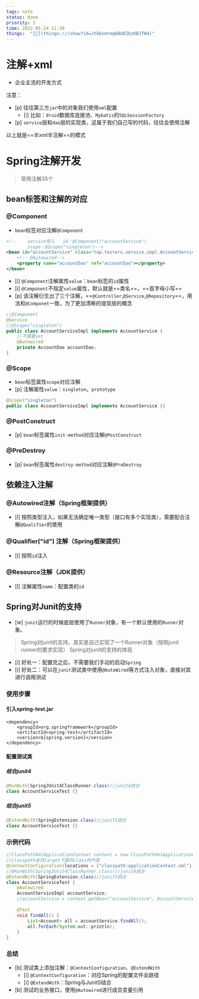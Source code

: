 ```yaml
---
tags: note
status: done
priority: 1
time: 2022-05-24 11:39
things:  "[🧊](things:///show?id=JtkDsmtmq6Bd8ZbzKBJTW4)"
---
```


# 注解+xml
- 企业主流的开发⽅式

注意：
- [p] 往往第三⽅`jar`中的对象我们使⽤`xml`配置
	- [i] ⽐如：`druid`数据库连接池、`Mybatis`的`SQLSessionFactory`
- [p] `service`层和`dao`层的实现类，这属于我们⾃⼰写的代码，往往会使⽤注解

以上就是==半xml半注解==的模式


# Spring注解开发
>常用注解35个 
## bean标签和注解的对应



### @Component
- `bean`标签对应注解`@Component`

```xml
<!--    service导入   id：@Component("accountService")     
        scope：@Scope("singleton")-->  
<bean id="accountService" class="top.testeru.service.impl.AccountServiceImpl" scope="singleton">
    <!-- @Autowired-->  
    <property name="accountDao" ref="accountDao"></property>  
</bean>
```
- [i] `@Component`注解属性`value`：`bean`标签的`id`属性
- [i]  `@Component`不指定`value`属性，默认就是==类名==，==⾸字⺟⼩写==
- [p] 该注解衍⽣出了三个注解，==`@Controller`,`@Service`,`@Repository`==，⽤法和`@Componet`⼀致，为了更加清晰的提现层的概念

```java
//@Component  
@Service  
//@Scope("singleton")
public class AccountServiceImpl implements AccountService {
	//不需要set
	@Autowired
	private AccountDao accountDao;
}
```
### @Scope
- `bean`标签属性`scope`对应注解
- [p] 注解属性`value`：`singleton`，`prototype`
```java
@Scope("singleton")
public class AccountServiceImpl implements AccountService {}
```

### @PostConstruct
- [p] `bean`标签属性`init-method`对应注解`@PostConstruct`
### @PreDestroy
- [p] `bean`标签属性`destroy-method`对应注解`@PreDestroy`


## 依赖注⼊注解
### @Autowired注解（Spring框架提供）
- [l] 按照类型注⼊，如果⽆法确定唯⼀类型（接⼝有多个实现类），需要配合注解`@Qualifier`的使⽤
### @Qualifier("id") 注解（Spring框架提供）
- [l] 按照`id`注⼊

### @Resource注解（JDK提供）
- [l] 注解属性`name`：配置类的`id`




## Spring对Junit的⽀持
- [w] `junit`运⾏的时候底层使⽤了`Runner`对象，有⼀个默认使⽤的`Runner`对象。
>Spring对junit的⽀持，其实是⾃⼰实现了⼀个Runner对象（按照junit runner的要求实现）
>Spring对junit的⽀持的体现

- [i] 好处⼀：配置完之后，不需要我们⼿动的启动`Spring`
- [i] 好处⼆：可以在`junit`测试类中使⽤`@AutoWired`等⽅式注⼊对象，直接对其进⾏调⽤测试
### 使⽤步骤
#### 引⼊spring-test.jar
```
<dependency>  
    <groupId>org.springframework</groupId>  
    <artifactId>spring-test</artifactId>  
    <version>${spring.version}</version>  
</dependency>
```
#### 配置测试类
##### 结合junit4
```java
@RunWith(SpringJUnit4ClassRunner.class)//junit4结合
class AccountServiceTest {}
```
##### 结合junit5
```java
@ExtendWith(SpringExtension.class)//junit5结合
class AccountServiceTest {}
```



### 示例代码
```java
//ClassPathXmlApplicationContext context = new ClassPathXmlApplicationContext("applicationContext.xml");  
//classpath会找target下面的class的内容  
@ContextConfiguration(locations = {"classpath:applicationContext.xml"})  
//@RunWith(SpringJUnit4ClassRunner.class)//junit4结合  
@ExtendWith(SpringExtension.class)//junit5结合  
class AccountServiceTest {  
    @Autowired  
    AccountServiceImpl accountService;  
    //accountService = context.getBean("accountService", AccountServiceImpl.class);  
  
    @Test  
    void findAll() {  
        List<Account> all = accountService.findAll();  
        all.forEach(System.out::println);  
    }  
}
```

### 总结
- [b] 测试类上添加注解：`@ContextConfiguration`、`@ExtendWith`
    - [i] `@ContextConfiguration`：对应Spring的配置文件全路径
    - [i] `@ExtendWith`：Spring与Junit5结合
- [b] 测试的业务接口，使用`@Autowired`进行成员变量引用  